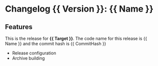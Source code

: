
# Changelog {{ Version }}: {{ Name }}

## Features

This is the release for **{{ Target }}**. The code name for this release is 
{{ Name }} and the commit hash is {{ CommitHash }}

* Release configuration
* Archive building
